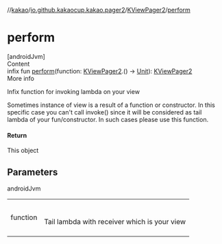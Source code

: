 //[kakao](../../../index.md)/[io.github.kakaocup.kakao.pager2](../index.md)/[KViewPager2](index.md)/[perform](perform.md)



# perform  
[androidJvm]  
Content  
infix fun [perform](perform.md)(function: [KViewPager2](index.md).() -> [Unit](https://kotlinlang.org/api/latest/jvm/stdlib/kotlin/-unit/index.html)): [KViewPager2](index.md)  
More info  


Infix function for invoking lambda on your view



Sometimes instance of view is a result of a function or constructor. In this specific case you can't call invoke() since it will be considered as tail lambda of your fun/constructor. In such cases please use this function.



#### Return  


This object



## Parameters  
  
androidJvm  
  
| | |
|---|---|
| <a name="io.github.kakaocup.kakao.pager2/KViewPager2/perform/#kotlin.Function1[io.github.kakaocup.kakao.pager2.KViewPager2,kotlin.Unit]/PointingToDeclaration/"></a>function| <a name="io.github.kakaocup.kakao.pager2/KViewPager2/perform/#kotlin.Function1[io.github.kakaocup.kakao.pager2.KViewPager2,kotlin.Unit]/PointingToDeclaration/"></a><br><br>Tail lambda with receiver which is your view<br><br>|
  
  



